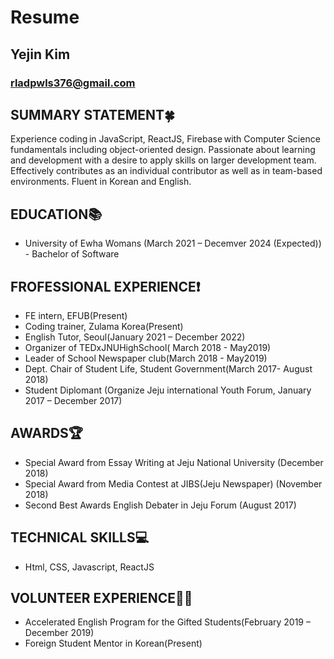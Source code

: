 Resume
=============
## Yejin Kim
### rladpwls376@gmail.com

 ## SUMMARY STATEMENT🍀
Experience coding in JavaScript, ReactJS, Firebase with Computer Science fundamentals including object-oriented design. Passionate about learning and development with a desire to apply skills on larger development team. Effectively contributes as an individual contributor as well as in team-based environments. Fluent in Korean and English.


 ## EDUCATION📚
* University of Ewha Womans (March 2021 – Decemver 2024 (Expected))
<br>- Bachelor of Software
 
 ## FROFESSIONAL EXPERIENCE❗
* FE intern, EFUB(Present)
* Coding trainer, Zulama Korea(Present)
* English Tutor, Seoul(January 2021 – December 2022)
* Organizer of TEDxJNUHighSchool( March 2018 - May2019)
* Leader of School Newspaper club(March 2018 - May2019)
* Dept. Chair of Student Life, Student Government(March 2017- August 2018)
* Student Diplomant (Organize Jeju international Youth Forum, January 2017 – December 2017)
 
 ## AWARDS🏆
* Special Award from Essay Writing at Jeju National University (December 2018)
* Special Award from Media Contest at JIBS(Jeju Newspaper) (November 2018)
* Second Best Awards English Debater in Jeju Forum	(August 2017)
  
 ## TECHNICAL SKILLS💻
* Html, CSS, Javascript, ReactJS
   
 ## VOLUNTEER EXPERIENCE🤲🏻
 * Accelerated English Program for the Gifted Students(February 2019 – December 2019)
 * Foreign Student Mentor in Korean(Present)



